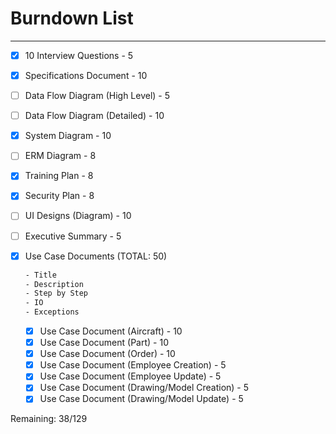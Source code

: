 # Burndown List

***

- [x] 10 Interview Questions - 5
- [x] Specifications Document - 10
- [ ] Data Flow Diagram (High Level) - 5
- [ ] Data Flow Diagram (Detailed) - 10
- [x] System Diagram - 10
- [ ] ERM Diagram - 8
- [x] Training Plan - 8
- [x] Security Plan - 8
- [ ] UI Designs (Diagram) - 10
- [ ] Executive Summary - 5

- [x] Use Case Documents (TOTAL: 50)

    ```LaTeX
    - Title
    - Description
    - Step by Step
    - IO
    - Exceptions
    ```

  - [x] Use Case Document (Aircraft) - 10
  - [x] Use Case Document (Part) - 10
  - [x] Use Case Document (Order) - 10
  - [x] Use Case Document (Employee Creation) - 5
  - [x] Use Case Document (Employee Update) - 5
  - [x] Use Case Document (Drawing/Model Creation) - 5
  - [x] Use Case Document (Drawing/Model Update) - 5

Remaining: 38/129